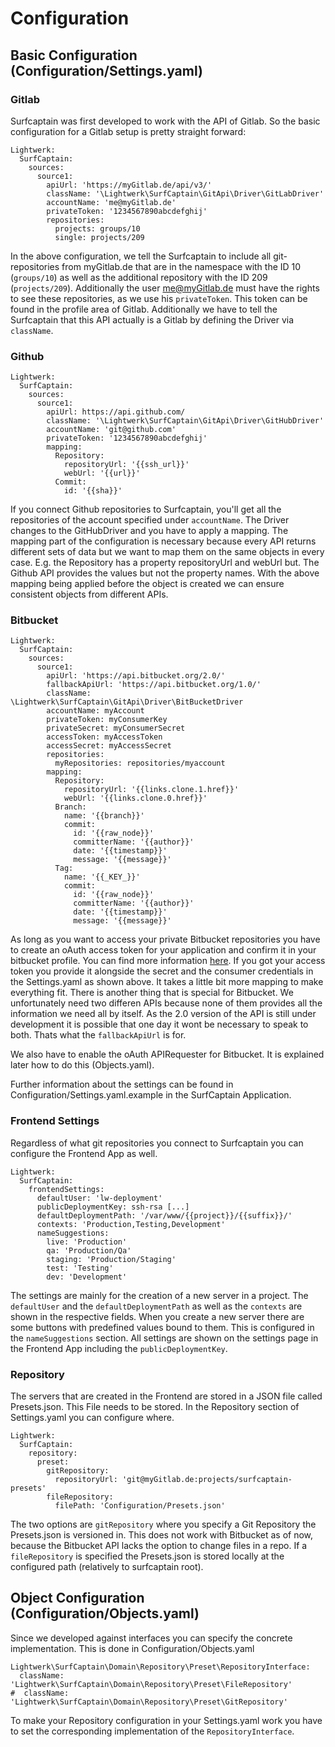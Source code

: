 # Configuration

## Basic Configuration (Configuration/Settings.yaml)

### Gitlab

Surfcaptain was first developed to work with the API of Gitlab. So the basic configuration for a Gitlab setup is pretty straight forward:

	Lightwerk:
      SurfCaptain:
        sources:
          source1:
            apiUrl: 'https://myGitlab.de/api/v3/'
            className: '\Lightwerk\SurfCaptain\GitApi\Driver\GitLabDriver'
            accountName: 'me@myGitlab.de'
            privateToken: '1234567890abcdefghij'
            repositories:
              projects: groups/10
              single: projects/209

In the above configuration, we tell the Surfcaptain to include all git-repositories from myGitlab.de that are in the namespace with the ID 10 (`groups/10`) as well 
as the additional repository with the ID 209 (`projects/209`). Additionally the user me@myGitlab.de must have the rights to see these repositories, as we use his 
`privateToken`. This token can be found in the profile area of Gitlab. Additionally we have to tell the Surfcaptain that this API actually is a Gitlab by defining
the Driver via `className`.

### Github

	Lightwerk:
      SurfCaptain:
        sources:
          source1:
            apiUrl: https://api.github.com/
            className: '\Lightwerk\SurfCaptain\GitApi\Driver\GitHubDriver'
            accountName: 'git@github.com'
            privateToken: '1234567890abcdefghij'
            mapping:
              Repository:
                repositoryUrl: '{{ssh_url}}'
                webUrl: '{{url}}'
              Commit:
                id: '{{sha}}'

If you connect Github repositories to Surfcaptain, you'll get all the repositories of the account specified under `accountName`. The Driver changes to the GitHubDriver
and you have to apply a mapping. The mapping part of the configuration is necessary because every API returns different sets of data but we want to map them on the same 
objects in every case. E.g. the Repository has a property repositoryUrl and webUrl but. The Github API provides the values but not the property names. With the above
mapping being applied before the object is created we can ensure consistent objects from different APIs.

### Bitbucket

	Lightwerk:
      SurfCaptain:
        sources:
          source1:
            apiUrl: 'https://api.bitbucket.org/2.0/'
            fallbackApiUrl: 'https://api.bitbucket.org/1.0/'
            className: \Lightwerk\SurfCaptain\GitApi\Driver\BitBucketDriver
            accountName: myAccount
            privateToken: myConsumerKey
            privateSecret: myConsumerSecret
            accessToken: myAccessToken
            accessSecret: myAccessSecret
            repositories:
              myRepositories: repositories/myaccount
            mapping:
              Repository:
                repositoryUrl: '{{links.clone.1.href}}'
                webUrl: '{{links.clone.0.href}}'
              Branch:
                name: '{{branch}}'
                commit:
                  id: '{{raw_node}}'
                  committerName: '{{author}}'
                  date: '{{timestamp}}'
                  message: '{{message}}'
              Tag:
                name: '{{_KEY_}}'
                commit:
                  id: '{{raw_node}}'
                  committerName: '{{author}}'
                  date: '{{timestamp}}'
                  message: '{{message}}'

As long as you want to access your private Bitbucket repositories you have to create an oAuth access token for your application and confirm it in your bitbucket profile.
You can find more information [here](https://confluence.atlassian.com/display/BITBUCKET/OAuth+on+Bitbucket). If you got your access token you provide it alongside the 
secret and the consumer credentials in the Settings.yaml as shown above. It takes a little bit more mapping to make everything fit. There is another thing that is special
for Bitbucket. We unfortunately need two differen APIs because none of them provides all the information we need all by itself. As the 2.0 version of the API is still under
development it is possible that one day it wont be necessary to speak to both. Thats what the `fallbackApiUrl` is for.

We also have to enable the oAuth APIRequester for Bitbucket. It is explained later how to do this (Objects.yaml).

Further information about the settings can be found in Configuration/Settings.yaml.example in the SurfCaptain Application.

### Frontend Settings

Regardless of what git repositories you connect to Surfcaptain you can configure the Frontend App as well.

    Lightwerk:
      SurfCaptain:
        frontendSettings:
          defaultUser: 'lw-deployment'
          publicDeploymentKey: ssh-rsa [...]
          defaultDeploymentPath: '/var/www/{{project}}/{{suffix}}/'
          contexts: 'Production,Testing,Development'
          nameSuggestions:
            live: 'Production'
            qa: 'Production/Qa'
            staging: 'Production/Staging'
            test: 'Testing'
            dev: 'Development'

The settings are mainly for the creation of a new server in a project. The `defaultUser` and the `defaultDeploymentPath` as well as the `contexts` are shown in the respective fields.
When you create a new server there are some buttons with predefined values bound to them. This is configured in the `nameSuggestions` section. All settings are shown
on the settings page in the Frontend App including the `publicDeploymentKey`.

### Repository

The servers that are created in the Frontend are stored in a JSON file called Presets.json. This File needs to be stored. In the Repository section of Settings.yaml you
can configure where.

    Lightwerk:
      SurfCaptain:
        repository:
          preset:
            gitRepository:
              repositoryUrl: 'git@myGitlab.de:projects/surfcaptain-presets'
            fileRepository:
              filePath: 'Configuration/Presets.json'
              
The two options are `gitRepository` where you specify a Git Repository the Presets.json is versioned in. This does not work with Bitbucket as of now, because the Bitbucket API
lacks the option to change files in a repo. If a `fileRepository` is specified the Presets.json is stored locally at the configured path (relatively to surfcaptain root).

## Object Configuration (Configuration/Objects.yaml)

Since we developed against interfaces you can specify the concrete implementation. This is done in Configuration/Objects.yaml
    
    Lightwerk\SurfCaptain\Domain\Repository\Preset\RepositoryInterface:
      className: 'Lightwerk\SurfCaptain\Domain\Repository\Preset\FileRepository'
    #  className: 'Lightwerk\SurfCaptain\Domain\Repository\Preset\GitRepository'
    
To make your Repository configuration in your Settings.yaml work you have to set the corresponding implementation of the `RepositoryInterface`. 